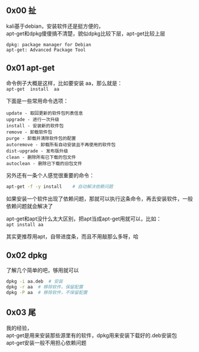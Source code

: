 ## 0x00 扯
kali基于debian，安装软件还是挺方便的，  
apt-get和dpkg傻傻搞不清楚，貌似dpkg比较下层，apt-get比较上层  
```
dpkg: package manager for Debian
apt-get: Advanced Package Tool
```


## 0x01  apt-get
命令例子大概是这样，比如要安装 aa，那么就是：  
`apt-get  install  aa`  

下面是一些常用命令选项：  
```
update - 取回更新的软件包列表信息
upgrade - 进行一次升级
install - 安装新的软件包
remove - 卸载软件包
purge - 卸载并清除软件包的配置
autoremove - 卸载所有自动安装且不再使用的软件包
dist-upgrade - 发布版升级
clean - 删除所有已下载的包文件
autoclean - 删除已下载的旧包文件
```

另外还有一条个人感觉很重要的命令：  
```bash
apt-get -f -y install    # 自动解决依赖问题
```
如果安装一个软件出现了依赖问题，那就可以执行这条命令，再去安装软件，一般依赖问题就会解决了  

apt-get和apt没什么太大区别，把apt当成apt-get用就可以，比如：  
`apt install aa`  

其实更推荐用apt，自带进度条，而且不用敲那么多呀，哈  


## 0x02 dpkg
了解几个简单的吧，够用就可以  
```bash
dpkg -i aa.deb  # 安装
dpkg -r aa  # 移除软件，保留配置
dpkg -P aa  # 移除软件，不保留配置
```


## 0x03 尾
我的经验，  
apt-get是用来安装那些源里有的软件，dpkg用来安装下载好的.deb安装包  
apt-get安装一般不用担心依赖问题  
